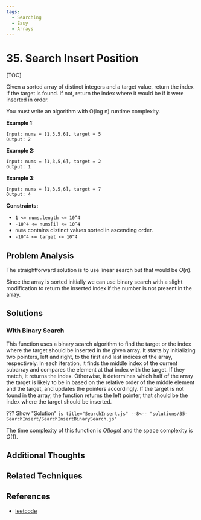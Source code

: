 ```yaml
---
tags:
  - Searching
  - Easy
  - Arrays
---
```


# 35. Search Insert Position

[TOC]

Given a sorted array of distinct integers and a target value, return the index if the target is found. If not, return the index where it would be if it were inserted in order.

You must write an algorithm with O(log n) runtime complexity.

**Example 1:**

```
Input: nums = [1,3,5,6], target = 5
Output: 2
```

**Example 2:**

```
Input: nums = [1,3,5,6], target = 2
Output: 1
```

**Example 3:**

```
Input: nums = [1,3,5,6], target = 7
Output: 4
```

**Constraints:**

* `1 <= nums.length <= 10^4`
* `-10^4 <= nums[i] <= 10^4`
* `nums` contains distinct values sorted in ascending order.
* `-10^4 <= target <= 10^4`

## Problem Analysis

The straightforward solution is to use linear search but that would be $O(n)$.

Since the array is sorted initially we can use binary search with a slight modification to return the inserted index if the number is not present in the array.

## Solutions

### With Binary Search

This function uses a binary search algorithm to find the target or the index where the target should be inserted in the given array. It starts by initializing two pointers, left and right, to the first and last indices of the array, respectively. In each iteration, it finds the middle index of the current subarray and compares the element at that index with the target. If they match, it returns the index. Otherwise, it determines which half of the array the target is likely to be in based on the relative order of the middle element and the target, and updates the pointers accordingly. If the target is not found in the array, the function returns the left pointer, that should be the index where the target should be inserted.

??? Show "Solution"
`js title="SearchInsert.js"
    --8<-- "solutions/35-SearchInsert/SearchInsertBinarySearch.js"
    `

The time complexity of this function is $O(log n)$ and the space complexity is $O(1)$.

## Additional Thoughts

## Related Techniques

## References

- [leetcode](https://leetcode.com/problems/search-insert-position/)
